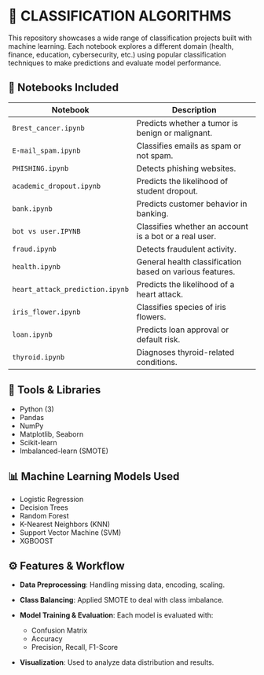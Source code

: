 # 🧠 CLASSIFICATION ALGORITHMS

This repository showcases a wide range of classification projects built with machine learning. Each notebook explores a different domain (health, finance, education, cybersecurity, etc.) using popular classification techniques to make predictions and evaluate model performance.

## 📂 Notebooks Included

| Notebook                        | Description                                                              |
| ------------------------------- | ------------------------------------------------------------------------ |
| `Brest_cancer.ipynb`            | Predicts whether a tumor is benign or malignant.                         |
| `E-mail_spam.ipynb`             | Classifies emails as spam or not spam.                                   |
| `PHISHING.ipynb`                | Detects phishing websites.                                               |
| `academic_dropout.ipynb`        | Predicts the likelihood of student dropout.                              |
| `bank.ipynb`                    | Predicts customer behavior in banking.                                   |
| `bot vs user.IPYNB`             | Classifies whether an account is a bot or a real user.                   |
| `fraud.ipynb`                   | Detects fraudulent activity.                                             |
| `health.ipynb`                  | General health classification based on various features.                 |
| `heart_attack_prediction.ipynb` | Predicts the likelihood of a heart attack.                               |
| `iris_flower.ipynb`             | Classifies species of iris flowers.                                      |
| `loan.ipynb`                    | Predicts loan approval or default risk.                                  |
| `thyroid.ipynb`                 | Diagnoses thyroid-related conditions.                                    |

## 🧰 Tools & Libraries

* Python (3)
* Pandas
* NumPy
* Matplotlib, Seaborn
* Scikit-learn
* Imbalanced-learn (SMOTE)

## 📊 Machine Learning Models Used

* Logistic Regression
* Decision Trees
* Random Forest
* K-Nearest Neighbors (KNN)
* Support Vector Machine (SVM)
* XGBOOST

## ⚙️ Features & Workflow

* **Data Preprocessing**: Handling missing data, encoding, scaling.
* **Class Balancing**: Applied SMOTE to deal with class imbalance.
* **Model Training & Evaluation**: Each model is evaluated with:

  * Confusion Matrix
  * Accuracy
  * Precision, Recall, F1-Score
* **Visualization**: Used to analyze data distribution and results.
